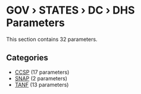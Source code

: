 # GOV › STATES › DC › DHS Parameters

This section contains 32 parameters.

## Categories

- [CCSP](ccsp/index.md) (17 parameters)
- [SNAP](snap/index.md) (2 parameters)
- [TANF](tanf/index.md) (13 parameters)
